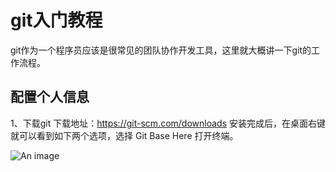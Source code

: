 # git入门教程

git作为一个程序员应该是很常见的团队协作开发工具，这里就大概讲一下git的工作流程。

## 配置个人信息

1、下载git
下载地址：https://git-scm.com/downloads
安装完成后，在桌面右键就可以看到如下两个选项，选择 Git Base Here 打开终端。

![An image](/img/git01.png)